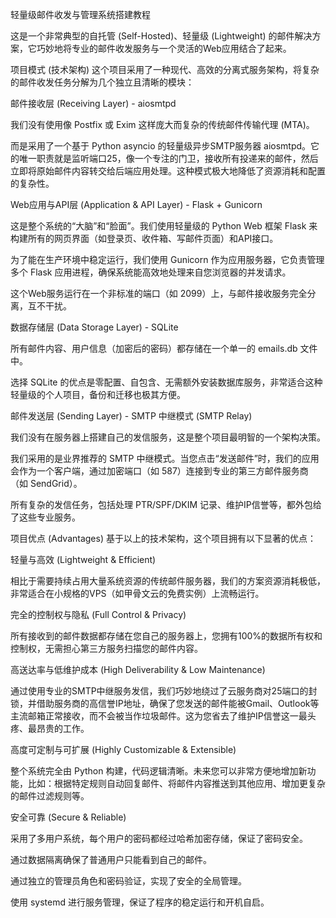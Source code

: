 轻量级邮件收发与管理系统搭建教程

这是一个非常典型的自托管 (Self-Hosted)、轻量级 (Lightweight) 的邮件解决方案，它巧妙地将专业的邮件收发服务与一个灵活的Web应用结合了起来。

项目模式 (技术架构)
这个项目采用了一种现代、高效的分离式服务架构，将复杂的邮件收发任务分解为几个独立且清晰的模块：

邮件接收层 (Receiving Layer) - aiosmtpd

我们没有使用像 Postfix 或 Exim 这样庞大而复杂的传统邮件传输代理 (MTA)。

而是采用了一个基于 Python asyncio 的轻量级异步SMTP服务器 aiosmtpd。它的唯一职责就是监听端口25，像一个专注的门卫，接收所有投递来的邮件，然后立即将原始邮件内容转交给后端应用处理。这种模式极大地降低了资源消耗和配置的复杂性。

Web应用与API层 (Application & API Layer) - Flask + Gunicorn

这是整个系统的“大脑”和“脸面”。我们使用轻量级的 Python Web 框架 Flask 来构建所有的网页界面（如登录页、收件箱、写邮件页面）和API接口。

为了能在生产环境中稳定运行，我们使用 Gunicorn 作为应用服务器，它负责管理多个 Flask 应用进程，确保系统能高效地处理来自您浏览器的并发请求。

这个Web服务运行在一个非标准的端口（如 2099）上，与邮件接收服务完全分离，互不干扰。

数据存储层 (Data Storage Layer) - SQLite

所有邮件内容、用户信息（加密后的密码）都存储在一个单一的 emails.db 文件中。

选择 SQLite 的优点是零配置、自包含、无需额外安装数据库服务，非常适合这种轻量级的个人项目，备份和迁移也极其方便。

邮件发送层 (Sending Layer) - SMTP 中继模式 (SMTP Relay)

我们没有在服务器上搭建自己的发信服务，这是整个项目最明智的一个架构决策。

我们采用的是业界推荐的 SMTP 中继模式。当您点击“发送邮件”时，我们的应用会作为一个客户端，通过加密端口（如 587）连接到专业的第三方邮件服务商（如 SendGrid）。

所有复杂的发信任务，包括处理 PTR/SPF/DKIM 记录、维护IP信誉等，都外包给了这些专业服务。

项目优点 (Advantages)
基于以上的技术架构，这个项目拥有以下显著的优点：

轻量与高效 (Lightweight & Efficient)

相比于需要持续占用大量系统资源的传统邮件服务器，我们的方案资源消耗极低，非常适合在小规格的VPS（如甲骨文云的免费实例）上流畅运行。

完全的控制权与隐私 (Full Control & Privacy)

所有接收到的邮件数据都存储在您自己的服务器上，您拥有100%的数据所有权和控制权，无需担心第三方服务扫描您的邮件内容。

高送达率与低维护成本 (High Deliverability & Low Maintenance)

通过使用专业的SMTP中继服务发信，我们巧妙地绕过了云服务商对25端口的封锁，并借助服务商的高信誉IP地址，确保了您发送的邮件能被Gmail、Outlook等主流邮箱正常接收，而不会被当作垃圾邮件。这为您省去了维护IP信誉这一最头疼、最昂贵的工作。

高度可定制与可扩展 (Highly Customizable & Extensible)

整个系统完全由 Python 构建，代码逻辑清晰。未来您可以非常方便地增加新功能，比如：根据特定规则自动回复邮件、将邮件内容推送到其他应用、增加更复杂的邮件过滤规则等。

安全可靠 (Secure & Reliable)

采用了多用户系统，每个用户的密码都经过哈希加密存储，保证了密码安全。

通过数据隔离确保了普通用户只能看到自己的邮件。

通过独立的管理员角色和密码验证，实现了安全的全局管理。

使用 systemd 进行服务管理，保证了程序的稳定运行和开机自启。
